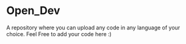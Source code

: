 # Open_Dev
A repository where you can upload any code in any language of your choice. Feel Free to add your code here :)
